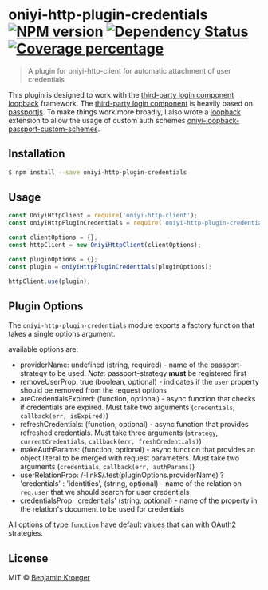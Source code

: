 # oniyi-http-plugin-credentials [![NPM version][npm-image]][npm-url] [![Dependency Status][daviddm-image]][daviddm-url] [![Coverage percentage][coveralls-image]][coveralls-url]
> A plugin for oniyi-http-client for automatic attachment of user credentials

This plugin is designed to work with the [third-party login component](https://docs.strongloop.com/pages/releaseview.action?pageId=3836277) [loopback](https://docs.strongloop.com/display/public/LB/LoopBack) framework.
The [third-party login component](https://docs.strongloop.com/pages/releaseview.action?pageId=3836277) is heavily based on [passportjs](http://passportjs.org/).
To make things work more broadly, I also wrote a [loopback](https://docs.strongloop.com/display/public/LB/LoopBack) extension to allow the usage of custom auth schemes [oniyi-loopback-passport-custom-schemes](https://github.com/benkroeger/oniyi-loopback-passport-custom-schemes).

## Installation

```sh
$ npm install --save oniyi-http-plugin-credentials
```

## Usage

```js
const OniyiHttpClient = require('oniyi-http-client');
const oniyiHttpPluginCredentials = require('oniyi-http-plugin-credentials');

const clientOptions = {};
const httpClient = new OniyiHttpClient(clientOptions);

const pluginOptions = {};
const plugin = oniyiHttpPluginCredentials(pluginOptions);

httpClient.use(plugin);
```

## Plugin Options
The `oniyi-http-plugin-credentials` module exports a factory function that takes a single options argument.

available options are: 
- providerName: undefined (string, required) - name of the passport-strategy to be used. *Note:* passport-strategy **must** be registered first
- removeUserProp: true (boolean, optional) - indicates if the `user` property should be removed from the request options
- areCredentialsExpired: (function, optional) - async function that checks if credentials are expired. Must take two arguments (`credentials`, `callback(err, isExpired)`)
- refreshCredentials: (function, optional) - async function that provides refreshed credentials. Must take three arguments (`strategy`, `currentCredentials`, `callback(err, freshCredentials)`)
- makeAuthParams: (function, optional) - async function that provides an object literal to be merged with request parameters. Must take two arguments (`credentials`, `callback(err, authParams)`)
- userRelationProp: /-link$/.test(pluginOptions.providerName) ? 'credentials' : 'identities', (string, optional) - name of the relation on `req.user` that we should search for user credentials
- credentialsProp: 'credentials' (string, optional) - name of the property in the relation's document to be used for credentials


All options of type `function` have default values that can with OAuth2 strategies.

## License

MIT © [Benjamin Kroeger]()


[npm-image]: https://badge.fury.io/js/oniyi-http-plugin-credentials.svg
[npm-url]: https://npmjs.org/package/oniyi-http-plugin-credentials
[travis-image]: https://travis-ci.org/benkroeger/oniyi-http-plugin-credentials.svg?branch=master
[travis-url]: https://travis-ci.org/benkroeger/oniyi-http-plugin-credentials
[daviddm-image]: https://david-dm.org/benkroeger/oniyi-http-plugin-credentials.svg?theme=shields.io
[daviddm-url]: https://david-dm.org/benkroeger/oniyi-http-plugin-credentials
[coveralls-image]: https://coveralls.io/repos/benkroeger/oniyi-http-plugin-credentials/badge.svg
[coveralls-url]: https://coveralls.io/r/benkroeger/oniyi-http-plugin-credentials
